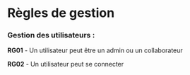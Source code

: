 # Règles de gestion

### Gestion des utilisateurs :

**RG01** - Un utilisateur peut être un admin ou un collaborateur

**RG02** - Un utilisateur peut se connecter
